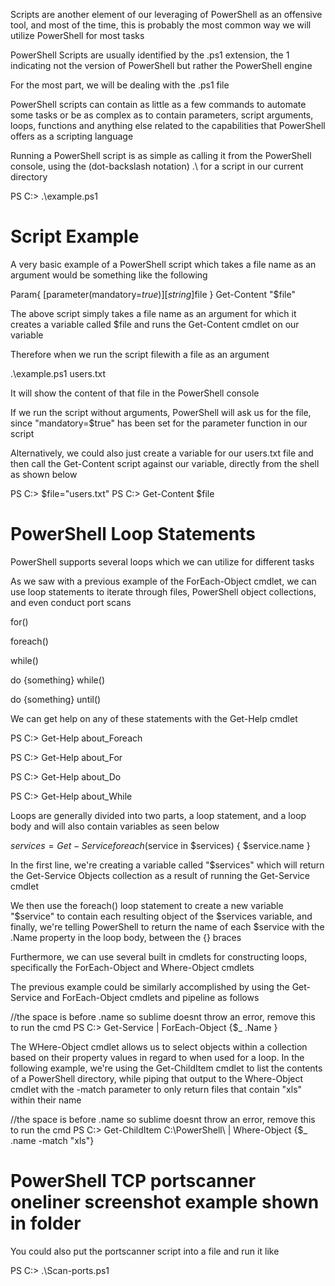 


Scripts are another element of our leveraging of PowerShell as an offensive tool, and most of the
time, this is probably the most common way we will utilize PowerShell for most tasks


PowerShell Scripts are usually identified by the .ps1 extension, the 1 indicating not the version 
of PowerShell but rather the PowerShell engine

For the most part, we will be dealing with the .ps1 file



PowerShell scripts can contain as little as a few commands to automate some tasks or be as complex 
as to contain parameters, script arguments, loops, functions and anything else related to the 
capabilities that PowerShell offers as a scripting language 


Running a PowerShell script is as simple as calling it from the PowerShell console, using the 
(dot-backslash notation) .\ for a script in our current directory

PS C:\> .\example.ps1


# Script Example

A very basic example of a PowerShell script which takes a file name as an argument would be 
something like the following



Param{
	[parameter(mandatory=$true)][string]$file
}
Get-Content "$file"


The above script simply takes a file name as an argument for which it creates a variable called 
$file and runs the Get-Content cmdlet on our variable


Therefore when we run the script filewith a file as an argument


.\example.ps1 users.txt


It will show the content of that file in the PowerShell console


If we run the script without arguments, PowerShell will ask us for the file, since "mandatory=$true"
has been set for the parameter function in our script


Alternatively, we could also just create a variable for our users.txt file and then call the
Get-Content script against our variable, directly from the shell as shown below


PS C:\> $file="users.txt"
PS C:\> Get-Content $file





# PowerShell Loop Statements 

PowerShell supports several loops which we can utilize for different tasks

As we saw with a previous example of the ForEach-Object cmdlet, we can use loop statements to 
iterate through files, PowerShell object collections, and even conduct port scans


for()

foreach()

while()

do {something} while()

do {something} until()




We can get help on any of these statements with the Get-Help cmdlet

PS C:\> Get-Help about_Foreach

PS C:\> Get-Help about_For

PS C:\> Get-Help about_Do

PS C:\> Get-Help about_While



Loops are generally divided into two parts, a loop statement, and a loop body and will also
contain variables as seen below

$services = Get-Service
foreach ($service in $services) { $service.name } 


In the first line, we're creating a variable called "$services" which will return the Get-Service
Objects collection as a result of running the Get-Service cmdlet 

We then use the foreach() loop statement to create a new variable "$service" to contain each 
resulting object of the $services variable, and finally, we're telling PowerShell to return the 
name of each $service with the .Name property in the loop body, between the {} braces





Furthermore, we can use several built in cmdlets for constructing loops, specifically the 
ForEach-Object and Where-Object cmdlets 

The previous example could be similarly accomplished by using the Get-Service and ForEach-Object
cmdlets and pipeline as follows


//the space is before .name so sublime doesnt throw an error, remove this to run the cmd
PS C:\> Get-Service | ForEach-Object {$_ .Name } 

 

The WHere-Object cmdlet allows us to select objects within a collection based on their property
values in regard to when used for a loop. In the following example, we're using the Get-ChildItem
cmdlet to list the contents of a PowerShell directory, while piping that output to the
Where-Object cmdlet with the -match parameter to only return files that contain "xls" within 
their name



//the space is before .name so sublime doesnt throw an error, remove this to run the cmd
PS C:\> Get-ChildItem C:\PowerShell\ | Where-Object {$_ .name -match "xls"}


# PowerShell TCP portscanner oneliner screenshot  example shown in folder


You could also put the portscanner script into a file and run it like

PS C:\> .\Scan-ports.ps1

